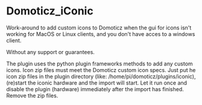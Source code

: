 # Domoticz_iConic
Work-around to add custom icons to Domoticz when the gui for icons isn't working for MacOS or Linux clients, and you don't have acces to a windows client.

Without any support or guarantees.

The plugin uses the python plugin frameworks methods to add any custom icons. Icon zip files must meet the Domoticz custom icon specs.
Just put he icon zip files in the plugin directory (like: /home/pi/domoticz/plugins/iconic), (re)start the iconic hardware and the import will start.
Let it run once and disable the plugin (hardware) immediately after the import has finished. Remove the zip files.

